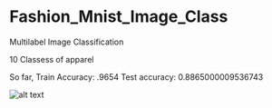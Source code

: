 # Fashion_Mnist_Image_Class
Multilabel Image Classification

10 Classess of apparel

So far, Train Accuracy: .9654 Test accuracy: 0.8865000009536743

![alt text](https://proxy.duckduckgo.com/iu/?u=https%3A%2F%2Fraw.githubusercontent.com%2Fzalandoresearch%2Ffashion-mnist%2Fmaster%2Fdoc%2Fimg%2Fembedding.gif&f=1)
